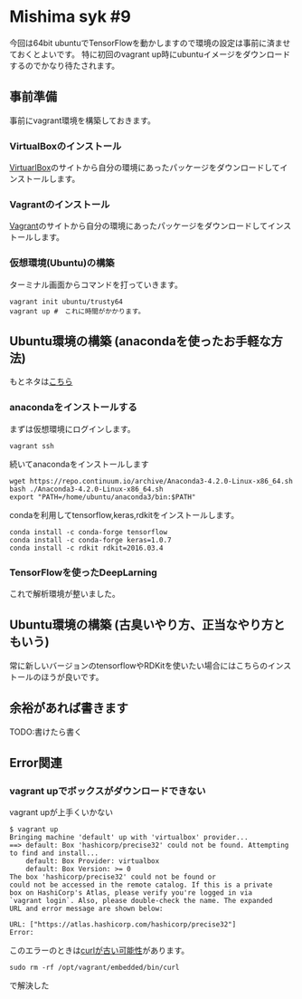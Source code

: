 # Mishima syk #9

今回は64bit ubuntuでTensorFlowを動かしますので環境の設定は事前に済ませておくとよいです。
特に初回のvagrant up時にubuntuイメージをダウンロードするのでかなり待たされます。

## 事前準備

事前にvagrant環境を構築しておきます。

### VirtualBoxのインストール

[VirtuarlBox](https://www.virtualbox.org/)のサイトから自分の環境にあったパッケージをダウンロードしてインストールします。

### Vagrantのインストール

[Vagrant](https://www.vagrantup.com/)のサイトから自分の環境にあったパッケージをダウンロードしてインストールします。

### 仮想環境(Ubuntu)の構築

ターミナル画面からコマンドを打っていきます。    

    vagrant init ubuntu/trusty64
    vagrant up #　これに時間がかかります。

## Ubuntu環境の構築 (anacondaを使ったお手軽な方法)

もとネタは[こちら](https://iwatobipen.wordpress.com/2016/11/13/%E3%82%B1%E3%83%A2%E3%82%A4%E3%83%B3%E3%83%95%E3%82%A9%E3%81%AB%E4%BD%BF%E3%81%88%E3%81%9D%E3%81%86%E3%81%AA%E3%83%91%E3%83%83%E3%82%B1%E3%83%BC%E3%82%B8%E3%82%92%E3%81%BE%E3%82%8B%E3%81%A3%E3%81%A8/)

### anacondaをインストールする

まずは仮想環境にログインします。

    vagrant ssh

続いてanacondaをインストールします

    wget https://repo.continuum.io/archive/Anaconda3-4.2.0-Linux-x86_64.sh
    bash ./Anaconda3-4.2.0-Linux-x86_64.sh
    export "PATH=/home/ubuntu/anaconda3/bin:$PATH"

condaを利用してtensorflow,keras,rdkitをインストールします。

    conda install -c conda-forge tensorflow
    conda install -c conda-forge keras=1.0.7
    conda install -c rdkit rdkit=2016.03.4


### TensorFlowを使ったDeepLarning

これで解析環境が整いました。

## Ubuntu環境の構築 (古臭いやり方、正当なやり方ともいう)

常に新しいバージョンのtensorflowやRDKitを使いたい場合にはこちらのインストールのほうが良いです。

## 余裕があれば書きます

TODO:書けたら書く

## Error関連

### vagrant upでボックスがダウンロードできない

vagrant upが上手くいかない

    $ vagrant up
    Bringing machine 'default' up with 'virtualbox' provider...
    ==> default: Box 'hashicorp/precise32' could not be found. Attempting to find and install...
        default: Box Provider: virtualbox
        default: Box Version: >= 0
    The box 'hashicorp/precise32' could not be found or
    could not be accessed in the remote catalog. If this is a private
    box on HashiCorp's Atlas, please verify you're logged in via
    `vagrant login`. Also, please double-check the name. The expanded
    URL and error message are shown below:
    
    URL: ["https://atlas.hashicorp.com/hashicorp/precise32"]
    Error: 

このエラーのときは[curlが古い可能性](http://stackoverflow.com/questions/23874260/error-when-trying-vagrant-up#)があります。

    sudo rm -rf /opt/vagrant/embedded/bin/curl

で解決した